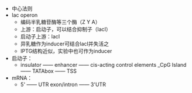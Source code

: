 - 中心法则
- lac operon
  - 编码半乳糖苷酶等三个酶（Z Y A）
  - 上游：启动子，可以结合抑制子（lacI）
  - 启动子上游：lacI
  - 异乳糖作为inducer可结合lacI并失活之
  - IPTG结构近似，实验中也可作为inducer
- 启动子：
    - insulator —— enhancer —— cis-acting control elements _CpG Island —— TATAbox —— TSS
- mRNA：
  - 5' —— UTR exon/intron —— 3'UTR
